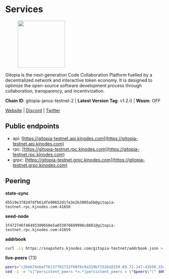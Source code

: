 # Services

<figure><img src="https://raw.githubusercontent.com/kj89/testnet_manuals/main/pingpub/logos/gitopia.png" width="150" alt=""><figcaption></figcaption></figure>

Gitopia is the next-generation Code Collaboration Platform fuelled by  a decentralized network and interactive token economy. It is designed  to optimize the open-source software development process through  collaboration, transparency, and incentivization.

**Chain ID**: gitopia-janus-testnet-2 | **Latest Version Tag**: v1.2.0 | **Wasm**: OFF

[Website](https://gitopia.com/) | [Discord](https://discord.gg/hFTXCGNYDZ) | [Twitter](https://twitter.com/gitopiaDAO)


## Public endpoints

* api: [https://gitopia-testnet.api.kjnodes.com](https://gitopia-testnet.api.kjnodes.com)
* rpc: [https://gitopia-testnet.rpc.kjnodes.com](https://gitopia-testnet.rpc.kjnodes.com)
* grpc: [https://gitopia-testnet.grpc.kjnodes.com](https://gitopia-testnet.grpc.kjnodes.com)

## Peering

**state-sync**

```text
d5519e378247dfb61dfe90652d1fe3e2b3005a5b@gitopia-testnet.rpc.kjnodes.com:41656
```

**seed-node**

```text
3f472746f46493309650e5a033076689996c8881@gitopia-testnet.rpc.kjnodes.com:41659
```

**addrbook**
```bash
curl -Ls https://snapshots.kjnodes.com/gitopia-testnet/addrbook.json > $HOME/.gitopia/config/addrbook.json
```

**live-peers** (73)
```bash
peers="c2beb74ebaf76137702732f6076c9a319bf15262@159.69.72.247:41656,35c829910f80387ee825da9fb69efbcbf8e2149e@164.68.118.227:26656,648416f708c52248a00c5ad3912387a353c26548@178.63.102.172:44656,3bcba60fe08bb6ce59abc19b84cf58e7c915e0ed@193.46.243.243:656,55457d546ed7ec9d55265d6d22d632267fb8eaba@81.0.246.93:26656,c78af3c8a2fa3d398dedb1ad9052eaf60dc27434@95.216.163.254:41656,4ec16520a171af24269ddb7aa57f555a455bc76d@95.111.247.144:26656,591318ade07c267271bb27790acec9e80dc1ce14@65.21.105.9:26656,1983d3cbcbc281232b5946ba9a2487e8f6976817@149.102.148.141:26656,3b7845f8c8361c2f2de742473cd891c6e8cdeabf@83.171.249.159:656,995177c4b8c2b498de50483a614f9e30bf02e843@65.109.130.180:26656,c5fa8b2df54c71b7a6479d9ba67dcd87b7109f25@103.104.75.230:41656,dff75265c391b88c8a7593960b499613afae437b@146.190.92.134:41656,c03e9f152bb1becc54d4424d02249135d39be09f@81.0.218.106:41656,d5519e378247dfb61dfe90652d1fe3e2b3005a5b@65.109.68.190:41656,5c2a752c9b1952dbed075c56c600c3a79b58c395@195.3.220.140:27036,a510ea956fd1ccc786784d7c0f633889ce6cf618@168.119.124.130:41656,53b421af01f3260e949d6a9c2dc09e3b1dbf9fb6@109.205.181.30:41656,95fbdc6d62be17db6688222b15b57d3e795ed07a@167.86.84.102:656,374da78901e59810277fc35482bce6e30953f488@80.79.6.155:41656,399d4e19186577b04c23296c4f7ecc53e61080cb@34.126.132.161:26656,4977214dacb3713797653c1bc07b5982bcc91649@142.132.253.112:51656,63f20bc935af661a2fb8d95c0c5eb8772e1c208a@103.107.183.89:26656,91bf3eb973595dd4621ccf5853e5ac78c48058da@194.163.180.77:656,6ce7f9ea8e3019c50057f4eb2a0ed55e8eedf874@194.50.0.44:26656,c820e754c56b5455d64ab7685730c44a936d0833@154.38.165.129:26656,4822b1bc21df29f4928b81d0ea457191c9839980@194.163.187.123:26656,761a1c836718c25241d1c82ddb74510065394553@185.249.227.49:41656,5c45e8920c5094827ec5afaca9ab469aaa0b4eaf@65.109.88.254:28656,4ceba74efb843cf10926a9ec757e4e2081d71e92@207.244.226.183:656,615b82e2721e06770a71ac3a0328d0e4f0eea0de@81.0.246.222:656,5fb72a0bea398ce56fa20cd732623f98d774be7d@149.102.128.208:41656,3727a897b2255c8a2872223af6eb3b9a36d97829@38.242.134.10:10656,921348b18868c83bfc5375fc9860bb28aaaf0d0e@38.242.238.229:26656,8f4c2887e46edc200a95afeaa87cb63bdddd26e2@185.239.208.131:656,aba9c58344ec5e7dcd5ea1dc273d853e58b2ddd9@37.187.78.201:41656,61c85d47e1dd86d5a5849450b849078d4d13184b@85.239.244.123:26656,4e0e57bcac8aa2bc3188d5b7845eeee61a61f3f0@194.163.170.165:26656,200b0594c8bfd86c1fc2a5b5c72e266139f3b193@62.171.140.239:26656,95c692e6c36de3e437e03b6ceb323e75a00e2e71@74.208.245.188:41656,f97115243c6291081b546e8d59f51e5ecede4168@149.102.155.225:26656,e9e671e22d794a4f80e32133905c83585b057a5d@86.48.3.0:26656,d804235e103d9f0cd86c00c4c445149bb5c38e6a@185.202.239.254:26656,098c8f3e70fa1f1bbb447903aea96b8e1f025f13@141.95.145.41:26656,1cf3826ccd9a24caa549cbea061446716858133e@154.26.130.95:36656,93c4c73375b5f52020e7e7bd3f901ee28f07e6b7@109.123.243.66:41656,407eb21b784f1dc4e9902cb812b65eec760c6a19@185.193.66.67:656,b88753ea1b0dde0e6b05a12e8bacf50db62528f2@74.208.122.159:41656,e511a5b55979b7d630f016e2b15b513690fd3e33@185.239.209.124:656,b6651c7b043ef4bdccd7906b0f06de2bbdfe8a60@193.46.243.75:26656,38f4e436b28b05850fa9b67cadf0700123cec094@45.10.154.166:26656,19fb417249992ae8def277fb753656da318fe250@38.242.133.239:41656,98bdfc67810bf7ac8f5c45b2c677b4bf199eb42e@185.193.67.65:41656,866ff69bfc3e29ceba85110bbcb437ba0c2f1e4f@185.192.97.104:41656,ed8049e32ff3f9234ce316e955067016b40786b3@164.92.122.74:26656,d9e3ba4f63be63b751775a083541c815ea62a571@146.190.86.132:26656,72ba064143222cc699fe2e3830a52b43c18e1c2c@185.209.228.213:26656,f0b8227e40f25eaec0e25b9e91ca199d2d9a1ecb@167.86.94.177:656,c19da021d6bbdeccdd03453a021d7171e6e299d5@173.249.14.30:656,965e495f4a69294bd85f3437fccdc9b210fd98b6@1.15.146.92:26656,9bb344d83fc1fafc4bce6b8e4a95b82f37ac4f31@82.208.20.136:26656,edae8278cef6113e38af80504fb83cbf5eb0f023@165.232.129.242:26656,1dadf8c3e6ee965e8f132bdbb213a52fe31da7e6@194.163.131.18:41656,09538ba6159f454a17d76501c59e23bad6fc9d3d@85.190.246.67:26656,458a98d6293064bdf3d6f86e0e2aa87bbb450f07@75.119.144.48:656,45cc764ce4547208c21f62340a280cff1f2a4ab5@5.9.147.185:26156,7f2339fc6a6dca666d8ffbbe4e61443d58e0e759@109.123.255.8:26656,2e714e8854361967515a8b859f8f4b0d9b8d11e8@194.163.190.86:26656,016b0e565abd496b9473b87ac41339251005d12e@194.163.167.163:41656,deca8c5aed2d1e617789d80927394a1d4d1c7360@149.102.146.123:26656,a1fb8c68e24fd8d25955f58fb292474a672267c2@1.15.104.210:26656,c09aa43e7149a6bf784d11867ebb4135996016d6@213.239.215.77:26656,f7de718f3d1b19f30f015f390af2910ef26564eb@121.4.78.114:26656"
sed -i -e "s|^persistent_peers *=.*|persistent_peers = \"$peers\"|" $HOME/.gitopia/config/config.toml
```
